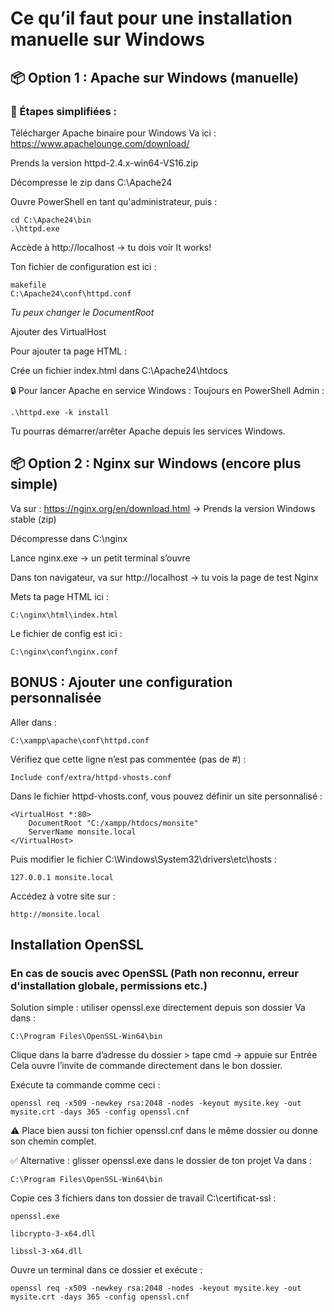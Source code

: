 # Ce qu’il faut pour une installation manuelle sur Windows
## 📦 Option 1 : Apache sur Windows (manuelle)
### 🧭 Étapes simplifiées :
Télécharger Apache binaire pour Windows
Va ici : https://www.apachelounge.com/download/

Prends la version httpd-2.4.x-win64-VS16.zip

Décompresse le zip dans C:\Apache24

Ouvre PowerShell en tant qu'administrateur, puis :

    cd C:\Apache24\bin
    .\httpd.exe

Accède à http://localhost → tu dois voir It works!

Ton fichier de configuration est ici :

    makefile
    C:\Apache24\conf\httpd.conf

*Tu peux changer le DocumentRoot*

Ajouter des VirtualHost

Pour ajouter ta page HTML :

Crée un fichier index.html dans C:\Apache24\htdocs

🔒 Pour lancer Apache en service Windows :
Toujours en PowerShell Admin :

    .\httpd.exe -k install

Tu pourras démarrer/arrêter Apache depuis les services Windows.

## 📦 Option 2 : Nginx sur Windows (encore plus simple)

Va sur : https://nginx.org/en/download.html
→ Prends la version Windows stable (zip)

Décompresse dans C:\nginx

Lance nginx.exe → un petit terminal s’ouvre

Dans ton navigateur, va sur http://localhost → tu vois la page de test Nginx

Mets ta page HTML ici :

    C:\nginx\html\index.html

Le fichier de config est ici :

    C:\nginx\conf\nginx.conf

## BONUS : Ajouter une configuration personnalisée

Aller dans :

    C:\xampp\apache\conf\httpd.conf

Vérifiez que cette ligne n’est pas commentée (pas de #) :

    Include conf/extra/httpd-vhosts.conf

Dans le fichier httpd-vhosts.conf, vous pouvez définir un site personnalisé :

    <VirtualHost *:80>
        DocumentRoot "C:/xampp/htdocs/monsite"
        ServerName monsite.local
    </VirtualHost>

Puis modifier le fichier C:\Windows\System32\drivers\etc\hosts :

    127.0.0.1 monsite.local

Accédez à votre site sur :

    http://monsite.local


## Installation OpenSSL

### En cas de soucis avec OpenSSL (Path non reconnu, erreur d'installation globale, permissions etc.)
Solution simple : utiliser openssl.exe directement depuis son dossier
Va dans :

    C:\Program Files\OpenSSL-Win64\bin

Clique dans la barre d’adresse du dossier > tape cmd → appuie sur Entrée
Cela ouvre l’invite de commande directement dans le bon dossier.

Exécute ta commande comme ceci :

    openssl req -x509 -newkey rsa:2048 -nodes -keyout mysite.key -out mysite.crt -days 365 -config openssl.cnf

⚠️ Place bien aussi ton fichier openssl.cnf dans le même dossier ou donne son chemin complet.

✅ Alternative : glisser openssl.exe dans le dossier de ton projet
Va dans :

    C:\Program Files\OpenSSL-Win64\bin

Copie ces 3 fichiers dans ton dossier de travail C:\certificat-ssl :

    openssl.exe

    libcrypto-3-x64.dll

    libssl-3-x64.dll

Ouvre un terminal dans ce dossier et exécute :

    openssl req -x509 -newkey rsa:2048 -nodes -keyout mysite.key -out mysite.crt -days 365 -config openssl.cnf
